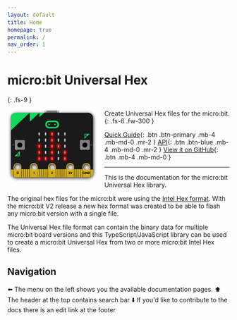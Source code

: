 ```yaml
---
layout: default
title: Home
homepage: true
permalink: /
nav_order: 1
---
```


# micro:bit Universal Hex

{: .fs-9 }

<img alt="microbit-universal-hex logo" src="img/microbit-uh-logo.png" style="max-height: 164px; float: left; padding-right: 16px;">

Create Universal Hex files for the micro:bit.
{: .fs-6 .fw-300 }

[Quick Guide](quick-guide.html){: .btn .btn-primary .mb-4 .mb-md-0 .mr-2 }
[API](api/){: .btn .btn-blue .mb-4 .mb-md-0 .mr-2 }
[View it on GitHub](https://github.com/microbit-foundation/microbit-universal-hex/){: .btn .mb-4 .mb-md-0 }

---

This is the documentation for the micro:bit Universal Hex library.

The original hex files for the micro:bit were using the
[Intel Hex format](https://en.wikipedia.org/wiki/Intel_HEX). With the micro:bit
V2 release a new hex format was created to be able to flash any micro:bit
version with a single file.

The Universal Hex file format can contain the binary data for multiple micro:bit
board versions and this TypeScript/JavaScript library can be used to create a
micro:bit Universal Hex from two or more micro:bit Intel Hex files.

## Navigation

⬅️ The menu on the left shows you the available documentation pages.
⬆️ The header at the top contains search bar
⬇️ If you'd like to contribute to the docs there is an edit link at the footer
